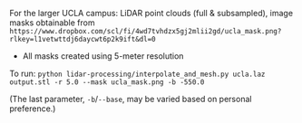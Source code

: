 For the larger UCLA campus: LiDAR point clouds (full & subsampled), image masks obtainable from `https://www.dropbox.com/scl/fi/4wd7tvhdzx5gj2mlii2gd/ucla_mask.png?rlkey=l1vetwttdj6daycwt6p2k9ift&dl=0`
 - All masks created using 5-meter resolution

To run: `python lidar-processing/interpolate_and_mesh.py ucla.laz output.stl -r 5.0 --mask ucla_mask.png -b -550.0`

(The last parameter, `-b`/`--base`, may be varied based on personal preference.)

